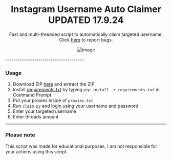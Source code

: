 <br/>
<div align="center">

  # Instagram Username Auto Claimer UPDATED 17.9.24

  Fast and multi-threaded script to automatically claim targeted username. Click <a href="https://github.com/useragents/Instagram-Username-Auto-Claimer/issues">here</a> to report bugs.
  
  ![image](https://user-images.githubusercontent.com/103281345/162508708-273f70d1-187c-4bf5-be0d-82ddf2051228.png)

</div>

--------------------------------------.

### Usage

1.  Download ZIP <a href="https://github.com/useragents/Instagram-Username-Auto-Claimer/archive/refs/heads/main.zip">here</a> and extract the ZIP 
2.  Install <a href="https://github.com/useragents/Instagram-Username-Auto-Claimer/blob/main/requirements.txt">requirements.txt</a> by typing `pip install -r requirements.txt` in Command Prompt
3.  Put your proxies inside of `proxies.txt`
4.  Run `claim.py` and login using your username and password
5.  Enter your targeted username
6.  Enter threads amount

--------------------------------------

### Please note

This script was made for educational purposes, I am not responsible for your actions using this script. 
